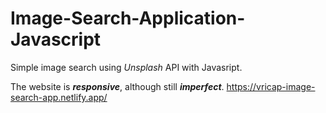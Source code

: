 # Image-Search-Application-Javascript


Simple image search using _Unsplash_ API with Javasript.

The website is **_responsive_**, although still **_imperfect_**.
https://vricap-image-search-app.netlify.app/

